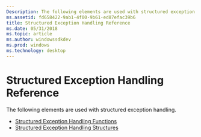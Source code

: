 ```yaml
---
Description: The following elements are used with structured exception handling.
ms.assetid: fd658422-9ab1-4f00-9b61-ed87efac39b6
title: Structured Exception Handling Reference
ms.date: 05/31/2018
ms.topic: article
ms.author: windowssdkdev
ms.prod: windows
ms.technology: desktop
---
```


# Structured Exception Handling Reference

The following elements are used with structured exception handling.

-   [Structured Exception Handling Functions](structured-exception-handling-functions.md)
-   [Structured Exception Handling Structures](structured-exception-handling-structures.md)

 

 



